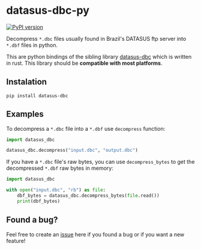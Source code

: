# datasus-dbc-py

[![PyPI version](https://badge.fury.io/py/datasus-dbc.svg)](https://pypi.org/project/datasus-dbc/)

Decompress `*.dbc` files usually found in Brazil's DATASUS ftp server into `*.dbf` files in python.

This are python bindings of the sibling library [datasus-dbc](https://crates.io/crates/datasus-dbc) which is written in rust. This library should be **compatible with most platforms**.

## Instalation

```
pip install datasus-dbc
```

## Examples

To decompress a `*.dbc` file into a `*.dbf` use `decompress` function:

```python
import datasus_dbc

datasus_dbc.decompress("input.dbc", "output.dbc")
```

If you have a `*.dbc` file's raw bytes, you can use `decompress_bytes` to get the decompressed `*.dbf` raw bytes in memory:

```python
import datasus_dbc

with open("input.dbc", "rb") as file:
    dbf_bytes = datasus_dbc.decompress_bytes(file.read())
    print(dbf_bytes)
```

## Found a bug?
Feel free to create an [issue](https://github.com/mymatsubara/datasus-dbc-py/issues/new) here if you found a bug or if you want a new feature!